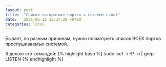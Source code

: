 ```yaml
---
layout: post
title:  "Список «открытых» портов в системе Linux"
date:   2021-06-11 15:37:20 +0700
categories: linux
---
```

Бывает, по разным причинам, нужно посмотреть список ВСЕХ портов прослушиваемых системой.

Я делаю это командой:
{% highlight bash %}
sudo lsof -i -P -n | grep LISTEN
{% endhighlight %}


